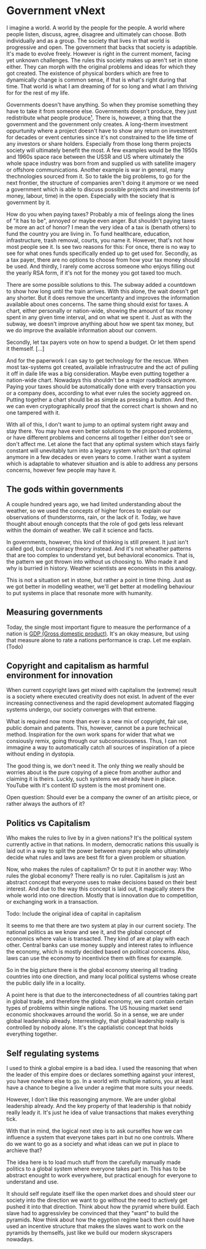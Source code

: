 # Government vNext

I imagine a world. A world by the people for the people. A world where people listen, discuss, agree, disagree and ultimately can choose. Both individually and as a group. The society that lives in that world is progressive and open. The government that backs that society is adaptible. It's made to evolve freely. However is right in the current moment, facing yet unknown challenges. The rules this society makes up aren't set in stone either. They can morph with the original problems and ideas for which they got created. The existence of physical borders which are free to dynamically change is common sense, if that is what's right during that time. That world is what I am dreaming of for so long and what I am thriving for for the rest of my life.

Governments doesn't have anything. So when they promise something they have to take it from someone else. Governments doesn't produce, they just redistribute what people produce[¹]. There is, however, a thing that the government and the government only creates. A long-therm investment oppurtunity where a project doesn't have to show any return on investment for decades or event centuries since it's not constrained to the life time of any investors or share holders. Especially from those long therm projects society will ultimately benefit the most. A few examples would be the 1950s and 1960s space race between the USSR and US where ultimately the whole space industry was born from and supplied us with satellite imagery or offshore communications. Another example is war in general, many thechnologies sourced from it. So to takle the big problems, to go for the next frontier, the structure of companies aren't doing it anymore or we need a government which is able to discuss possible projects and investments (of money, labour, time) in the open. Especially with the society that is government by it.

[¹]: https://www.youtube.com/watch?v=by1OgqQQANg "Partially taken from Joe Rogan Experience #1002 - Peter Schiff"

How do you when paying taxes? Probably a mix of feelings along the lines of "it has to be", annoyed or maybe even anger. But shouldn't paying taxes be more an act of honor? I mean the very idea of a tax is (benath others) to fund the country you are living in. To fund healthcare, education, infrastructure, trash removal, courts, you name it. However, that's not how most people see it. Is see two reasons for this: For once, there is no way to see for what ones funds specifically ended up to get used for. Secondly, as a tax payer, there are no options to choose from how your tax money should be used. And thirdly, I rarely come accross someone who enjoys filling out the yearly RSA form, if it's not for the money you got taxed too much.

There are some possible solutions to this. The subway added a countdown to show how long until the train arrives. With this alone, the wait doesn't get any shorter. But it does remove the uncertanty and improves the information available about ones concerns. The same thing should exist for taxes. A chart, either personally or nation-wide, showing the amount of tax money spent in any given time interval, and on what we spent it. Just as with the subway, we doesn't improve anything about how we spent tax money, but we do improve the available information about our convern.

Secondly, let tax payers vote on how to spend a budget. Or let them spend it themself. [...]

And for the paperwork I can say to get technology for the rescue. When most tax-systems got created, available infrastrucutre and the act of pulling it off in daile life was a big consideration. Maybe even putting together a nation-wide chart. Nowadays this shouldn't be a major roadblock anymore. Paying your taxes should be automatically done with every transaction you or a company does, according to what ever rules the society aggreed on. Putting together a chart should be as simple as pressing a button. And then, we can even cryptographically proof that the correct chart is shown and no one tampered with it.

With all of this, I don't want to jump to an optimal system right away and stay there. You may have even better solutions to the proposed problems, or have different problems and concerns all together I either don't see or don't affect me. Let alone the fact that any optimal system which stays fairly constant will unevitably turn into a legacy system which isn't that optimal anymore in a few decades or even years to come. I rather want a system which is adaptable to whatever situation and is able to address any persons concerns, however few people may have it.

## The gods within governments

A couple hundred years ago, we had limited understanding about the weather, so we used the concepts of higher forces to explain our observations of thunderstorms, rain, or the lack of it. Today, we have thought about enough concepts that the role of god gets less relevant within the domain of weather. We call it science and facts.

In governments, however, this kind of thinking is still present. It just isn't called god, but conspiracy theory instead. And it's not wheather patterns that are too complex to understand yet, but behavioral economics. That is, the pattern we got thrown into without us choosing to. Who made it and why is burried in history. Weather scientists are economists in this analogy.

This is not a situation set in stone, but rather a point in time thing. Just as we got better in modelling weather, we'll get better at modelling behaviour to put systems in place that resonate more with humanity.

## Measuring governments

Today, the single most important figure to measure the performance of a nation is [GDP (Gross domestic product)](https://en.wikipedia.org/wiki/Gross_domestic_product). It's an okay measure, but using that measure alone to rate a nations performance is crap. Let me explain. (Todo)

## Copyright and capitalism as harmful environment for innovation

When current copyright laws get mixed with capitalism the (extreme) result is a society where executed creativity does not exist. In advent of the ever increasing connectiveness and the rapid development automated flagging systems undergo, our society converges with that extreme.

What is required now more than ever is a new mix of copyright, fair use, public domain and patents. This, however, cannot be a pure technical method. Inspiration for the own work spans for wider that what we consiously remix, going through our subconsciousness. Thus, I can not immagine a way to automatically catch all sources of inspiration of a piece without ending in dystopia.

The good thing is, we don't need it. The only thing we really should be worries about is the pure copying of a piece from another author and claiming it is theirs. Luckly, such systems we already have in place. YouTube with it's content ID system is the most prominent one.

Open question: Should ever be a company the owner of an artisitc piece, or rather always the authors of it?

## Politics vs Capitalism

Who makes the rules to live by in a given nations? It's the political system currently active in that nations. In modern, democratic nations this usually is laid out in a way to split the power between many people who ultimately decide what rules and laws are best fit for a given problem or situation.

Now, who makes the rules of capitalism? Or to put it in another way: Who rules the global economy? There really is no ruler. Capitalism is just an abstract concept that everyone uses to make decisions based on their best interest. And due to the way this concept is laid out, it magically steers the whole world into one direction. Mostly that is innovation due to competition, or exchanging work in a transaction.

Todo: Include the original idea of capital in capitalism

It seems to me that there are two system at play in our current society. The national politics as we know and see it, and the global concept of economics where value is transacted. They kind of are at play with each other. Central banks can use money supply and interest rates to influence the economy, which is mostly decided based on political concerns. Also, laws can use the economy to incentivice them with fines for example.

So in the big picture there is the global economy steering all trading countries into one direction, and many local political systems whose create the public daily life in a locality.

A point here is that due to the interconectedness of all countries taking part in global trade, and therefore the global economy, we cant contain certain types of problems within single nations. The US housing market send economic shockwaves arround the world. So in a sense, we are under global leadership already. Interrestingly, that global leadership really is controlled by nobody alone. It's the captialistic concept that holds everything together.

## Self regulating systems

I used to think a global empire is a bad idea. I used the reasoning that when the leader of this empire does or declares something against your interest, you have nowhere else to go. In a world with multiple nations, you at least have a chance to begine a live under a regime that more suits your needs.

However, I don't like this reasonging anymore. We are under global leadership already. And the key property of that leadership is that nobidy really leady it. It's just he idea of value transactions that makes everything tick.

With that in mind, the logical next step is to ask ourselfes how we can influence a system that everyone takes part in but no one controls. Where do we want to go as a society and what ideas can we put in place to archieve that?

The idea here is to load much stuff from the carefully manually made politics to a global system where everyone takes part in. This has to be abstract enought to work everywhere, but practical enough for everyone to understand and use.

It should self regulate itself like the open market does and should steer our society into the direction we want to go without the need to actively get pushed it into that direction. Think about how the pyramid where build. Each slave had to aggressivley be convinced that they "want" to build the pyramids. Now think about how the egyption regime back then could have used an incentive structure that makes the slaves want to work on the pyramids by themselfs, just like we build our modern skyscrapers nowadays.
